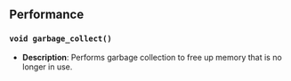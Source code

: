 ## Performance

### `void garbage_collect()`
- **Description**: Performs garbage collection to free up memory that is no longer in use.
